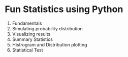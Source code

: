 # Fun Statistics using Python

1. Fundamentals
2. Simulating probability distribution 
3. Visualizing results
4. Summary Statistics
5. Histrogram and Distribution plotting
6. Statistical Test

